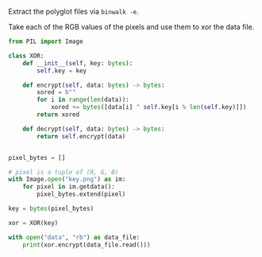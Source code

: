 Extract the polyglot files via `binwalk -e`.

Take each of the RGB values of the pixels and use them to xor the data file.

```python
from PIL import Image

class XOR:
    def __init__(self, key: bytes):
        self.key = key

    def encrypt(self, data: bytes) -> bytes:
        xored = b""
        for i in range(len(data)):
            xored += bytes([data[i] ^ self.key[i % len(self.key)]])
        return xored

    def decrypt(self, data: bytes) -> bytes:
        return self.encrypt(data)


pixel_bytes = []

# pixel is a tuple of (R, G, B)
with Image.open("key.png") as im:
    for pixel in im.getdata():
        pixel_bytes.extend(pixel)

key = bytes(pixel_bytes)

xor = XOR(key)

with open("data", "rb") as data_file:
    print(xor.encrypt(data_file.read()))

```
